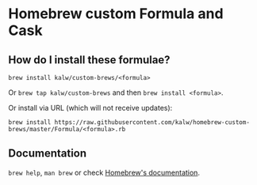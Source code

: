 # Homebrew custom Formula and Cask 

## How do I install these formulae?
`brew install kalw/custom-brews/<formula>`

Or `brew tap kalw/custom-brews` and then `brew install <formula>`.

Or install via URL (which will not receive updates):

```
brew install https://raw.githubusercontent.com/kalw/homebrew-custom-brews/master/Formula/<formula>.rb
```

## Documentation
`brew help`, `man brew` or check [Homebrew's documentation](https://docs.brew.sh).
